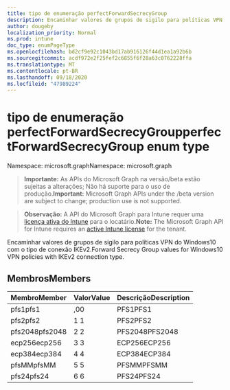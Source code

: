```yaml
---
title: tipo de enumeração perfectForwardSecrecyGroup
description: Encaminhar valores de grupos de sigilo para políticas VPN do Windows10 com o tipo de conexão IKEv2.
author: dougeby
localization_priority: Normal
ms.prod: intune
doc_type: enumPageType
ms.openlocfilehash: bd2cf9e92c1043bd17ab916126f44d1ea1a92b6b
ms.sourcegitcommit: acdf972e2f25fef2c6855f6f28a63c0762228ffa
ms.translationtype: MT
ms.contentlocale: pt-BR
ms.lasthandoff: 09/18/2020
ms.locfileid: "47989224"
---
```

# <a name="perfectforwardsecrecygroup-enum-type"></a><span data-ttu-id="75551-103">tipo de enumeração perfectForwardSecrecyGroup</span><span class="sxs-lookup"><span data-stu-id="75551-103">perfectForwardSecrecyGroup enum type</span></span>

<span data-ttu-id="75551-104">Namespace: microsoft.graph</span><span class="sxs-lookup"><span data-stu-id="75551-104">Namespace: microsoft.graph</span></span>

> <span data-ttu-id="75551-105">**Importante:** As APIs do Microsoft Graph na versão/beta estão sujeitas a alterações; Não há suporte para o uso de produção.</span><span class="sxs-lookup"><span data-stu-id="75551-105">**Important:** Microsoft Graph APIs under the /beta version are subject to change; production use is not supported.</span></span>

> <span data-ttu-id="75551-106">**Observação:** A API do Microsoft Graph para Intune requer uma [licença ativa do Intune](https://go.microsoft.com/fwlink/?linkid=839381) para o locatário.</span><span class="sxs-lookup"><span data-stu-id="75551-106">**Note:** The Microsoft Graph API for Intune requires an [active Intune license](https://go.microsoft.com/fwlink/?linkid=839381) for the tenant.</span></span>

<span data-ttu-id="75551-107">Encaminhar valores de grupos de sigilo para políticas VPN do Windows10 com o tipo de conexão IKEv2.</span><span class="sxs-lookup"><span data-stu-id="75551-107">Forward Secrecy Group values for Windows10 VPN policies with IKEv2 connection type.</span></span>

## <a name="members"></a><span data-ttu-id="75551-108">Membros</span><span class="sxs-lookup"><span data-stu-id="75551-108">Members</span></span>
|<span data-ttu-id="75551-109">Membro</span><span class="sxs-lookup"><span data-stu-id="75551-109">Member</span></span>|<span data-ttu-id="75551-110">Valor</span><span class="sxs-lookup"><span data-stu-id="75551-110">Value</span></span>|<span data-ttu-id="75551-111">Descrição</span><span class="sxs-lookup"><span data-stu-id="75551-111">Description</span></span>|
|:---|:---|:---|
|<span data-ttu-id="75551-112">pfs1</span><span class="sxs-lookup"><span data-stu-id="75551-112">pfs1</span></span>|<span data-ttu-id="75551-113">,0</span><span class="sxs-lookup"><span data-stu-id="75551-113">0</span></span>|<span data-ttu-id="75551-114">PFS1</span><span class="sxs-lookup"><span data-stu-id="75551-114">PFS1</span></span>|
|<span data-ttu-id="75551-115">pfs2</span><span class="sxs-lookup"><span data-stu-id="75551-115">pfs2</span></span>|<span data-ttu-id="75551-116">1 </span><span class="sxs-lookup"><span data-stu-id="75551-116">1</span></span>|<span data-ttu-id="75551-117">PFS2</span><span class="sxs-lookup"><span data-stu-id="75551-117">PFS2</span></span>|
|<span data-ttu-id="75551-118">pfs2048</span><span class="sxs-lookup"><span data-stu-id="75551-118">pfs2048</span></span>|<span data-ttu-id="75551-119">2 </span><span class="sxs-lookup"><span data-stu-id="75551-119">2</span></span>|<span data-ttu-id="75551-120">PFS2048</span><span class="sxs-lookup"><span data-stu-id="75551-120">PFS2048</span></span>|
|<span data-ttu-id="75551-121">ecp256</span><span class="sxs-lookup"><span data-stu-id="75551-121">ecp256</span></span>|<span data-ttu-id="75551-122">3 </span><span class="sxs-lookup"><span data-stu-id="75551-122">3</span></span>|<span data-ttu-id="75551-123">ECP256</span><span class="sxs-lookup"><span data-stu-id="75551-123">ECP256</span></span>|
|<span data-ttu-id="75551-124">ecp384</span><span class="sxs-lookup"><span data-stu-id="75551-124">ecp384</span></span>|<span data-ttu-id="75551-125">4 </span><span class="sxs-lookup"><span data-stu-id="75551-125">4</span></span>|<span data-ttu-id="75551-126">ECP384</span><span class="sxs-lookup"><span data-stu-id="75551-126">ECP384</span></span>|
|<span data-ttu-id="75551-127">pfsMM</span><span class="sxs-lookup"><span data-stu-id="75551-127">pfsMM</span></span>|<span data-ttu-id="75551-128">5 </span><span class="sxs-lookup"><span data-stu-id="75551-128">5</span></span>|<span data-ttu-id="75551-129">PFSMM</span><span class="sxs-lookup"><span data-stu-id="75551-129">PFSMM</span></span>|
|<span data-ttu-id="75551-130">pfs24</span><span class="sxs-lookup"><span data-stu-id="75551-130">pfs24</span></span>|<span data-ttu-id="75551-131">6 </span><span class="sxs-lookup"><span data-stu-id="75551-131">6</span></span>|<span data-ttu-id="75551-132">PFS24</span><span class="sxs-lookup"><span data-stu-id="75551-132">PFS24</span></span>|






